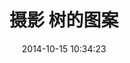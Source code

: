 ---
layout: image
title:  摄影 树的图案
date:   2014-10-15 10:34:23
categories: work
pre: | 
       pattern of a tree
src: /images/tree.jpg
---